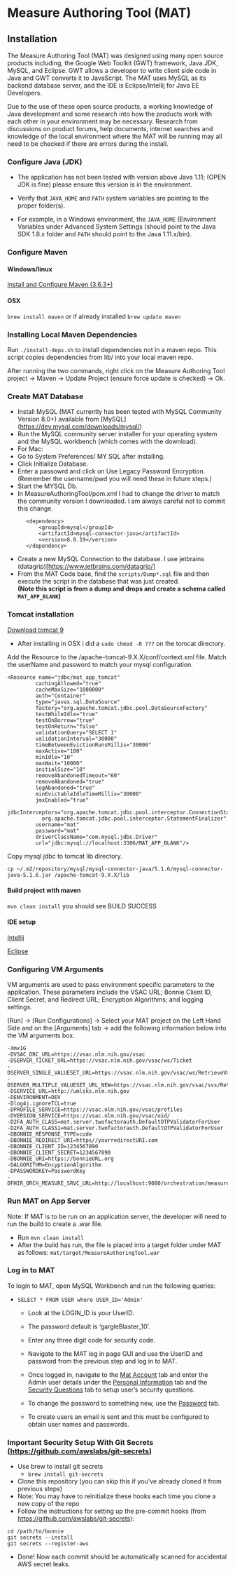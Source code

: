 # Measure Authoring Tool (MAT)

## Installation
The Measure Authoring Tool (MAT) was designed using many open source products including, the Google Web Toolkit (GWT) 
framework, Java JDK, MySQL, and Eclipse. GWT allows a developer to write client side code in Java and GWT converts 
it to JavaScript. The MAT uses MySQL as its backend database server, and the IDE is Eclipse/Intellij for Java EE Developers.

Due to the use of these open source products, a working knowledge of Java development and some research into how 
the products work with each other in your environment may be necessary. Research from discussions on product forums, 
help documents, internet searches and knowledge of the local environment where the MAT will be running may all need to 
be checked if there are errors during the install.

### Configure Java (JDK)
- The application has not been tested with version above Java 1.11; (OPEN JDK is fine) please ensure this version is in the environment.

- Verify that `JAVA_HOME` and `PATH` system variables are pointing to the proper folder(s).

- For example, in a Windows environment, the `JAVA_HOME` (Environment Variables under Advanced System Settings (should point to the Java SDK 1.8.x folder and `PATH` should point to the Java 1.11.x/bin).

### Configure Maven
#### Windows/linux
 [Install and Configure Maven (3.6.3+)](https://maven.apache.org/install.html)
#### OSX 
 `brew install maven` 
or if already installed 
`brew update maven`

### Installing Local Maven Dependencies
Run `./install-deps.sh` to install dependencies not in a maven repo. This script copies dependencies from lib/ into
your local maven repo.

After running the two commands, right click on the Measure Authoring Tool project -> Maven -> Update Project
(ensure force update is checked) -> Ok.

### Create MAT Database
- Install MySQL (MAT currently has been tested with MySQL Community Version 8.0+) available from [MySQL] (https://dev.mysql.com/downloads/mysql/)
- Run the MySQL community server installer for your operating system and the MySQL workbench (which comes with the download).
- For Mac:
- Go to System Preferences/ MY SQL after installing.
- Click Initialize Database.
- Enter a passowrd and click on Use Legacy Password Encryption. (Remember the username/pwd you will need these in future steps.)
- Start the MYSQL Db.
- In MeasureAuthoringTool/pom.xml I had to change the driver to match the community version I downloaded. I am always careful not to commit this change.
  
```
      <dependency>
          <groupId>mysql</groupId>
          <artifactId>mysql-connector-java</artifactId>
          <version>8.0.19</version>
      </dependency>
```      
- Create a new MySQL Connection to the database. I use jetbrains (datagrip)[https://www.jetbrains.com/datagrip/]
- From the MAT Code base, find the `scripts/Dump*.sql` file and then execute the script in the database that was just created. <br> **(Note this script is from a dump and drops and create a schema called  `MAT_APP_BLANK`)**

### Tomcat installation

[Download tomcat 9](https://tomcat.apache.org/download-90.cgi)
  - After installing in OSX i did a `sudo chmod -R 777` on the tomcat directory.

Add the Resource to the /apache-tomcat-9.X.X/conf/context.xml file. Match the userName and password to match your mysql 
configuration.

```
<Resource name="jdbc/mat_app_tomcat"
         cachingAllowed="true"
         cacheMaxSize="1000000"
         auth="Container"
         type="javax.sql.DataSource"
         factory="org.apache.tomcat.jdbc.pool.DataSourceFactory"
         testWhileIdle="true"
         testOnBorrow="true"
         testOnReturn="false"
         validationQuery="SELECT 1"
         validationInterval="30000"
         timeBetweenEvictionRunsMillis="30000"
         maxActive="100"
         minIdle="10"
         maxWait="10000"
         initialSize="10"
         removeAbandonedTimeout="60"
         removeAbandoned="true"
         logAbandoned="true"
         minEvictableIdleTimeMillis="30000"
         jmxEnabled="true"
         jdbcInterceptors="org.apache.tomcat.jdbc.pool.interceptor.ConnectionState;
           org.apache.tomcat.jdbc.pool.interceptor.StatementFinalizer"
         username="mat"
         password="mat"
         driverClassName="com.mysql.jdbc.Driver"
         url="jdbc:mysql://localhost:3306/MAT_APP_BLANK"/>
```

Copy mysql jdbc to tomcat lib directory.
```
cp ~/.m2/repository/mysql/mysql-connector-java/5.1.6/mysql-connector-java-5.1.6.jar /apache-tomcat-9.X.X/lib
```
#### Build project with maven

 `mvn clean install` you should see BUILD SUCCESS
 
 #### IDE setup
 
 [Intellij](README_IDEA.md)
 
 [Eclipse](ComingSoon)
 
 ### Configuring VM Arguments
 
 VM arguments are used to pass environment specific parameters to the application. These parameters include the VSAC URL; Bonnie Client ID, Client Secret, and Redirect URL; Encryption Algorithms; and logging settings.
 
 [Run] -> [Run Configurations] -> Select your MAT project on the Left Hand Side and on the [Arguments] tab -> add the following information below into the VM arguments box.
 ```
 -Xmx1G 
 -DVSAC_DRC_URL=https://vsac.nlm.nih.gov/vsac
 -DSERVER_TICKET_URL=https://vsac.nlm.nih.gov/vsac/ws/Ticket
 -DSERVER_SINGLE_VALUESET_URL=https://vsac.nlm.nih.gov/vsac/ws/RetrieveValueSet? 
 -DSERVER_MULTIPLE_VALUESET_URL_NEW=https://vsac.nlm.nih.gov/vsac/svs/RetrieveMultipleValueSets? 
 -DSERVICE_URL=http://umlsks.nlm.nih.gov 
 -DENVIRONMENT=DEV 
 -Dlog4j.ignoreTCL=true 
 -DPROFILE_SERVICE=https://vsac.nlm.nih.gov/vsac/profiles 
 -DVERSION_SERVICE=https://vsac.nlm.nih.gov/vsac/oid/ 
 -D2FA_AUTH_CLASS=mat.server.twofactorauth.DefaultOTPValidatorForUser 
 -D2FA_AUTH_CLASS1=mat.server.twofactorauth.DefaultOTPValidatorForUser 
 -DBONNIE_RESPONSE_TYPE=code 
 -DBONNIE_REDIRECT_URI=https//yourredirectURI.com 
 -DBONNIE_CLIENT_ID=1234567890 
 -DBONNIE_CLIENT_SECRET=1234567890
 -DBONNIE_URI=https://bonnieURL.org 
 -DALGORITHM=EncyptionAlgorithm 
 -DPASSWORDKEY=PasswordKey 
 -DFHIR_ORCH_MEASURE_SRVC_URL=http://localhost:9080/orchestration/measure
 ```
 
 ### Run MAT on App Server
 Note: If MAT is to be run on an application server, the developer will need to run the build to create a .war file.

- Run `mvn clean install`
- After the build has run, the file is placed into a target folder under MAT as follows: `mat/target/MeasureAuthoringTool.war`
 
 ### Log in to MAT
 To login to MAT, open MySQL Workbench and run the following queries:
- `SELECT * FROM USER where USER_ID='Admin'` 
    - Look at the LOGIN_ID is your UserID. 
    - The password default is ‘gargleBlaster_10’. 
    - Enter any three digit code for security code.
    
  - Navigate to the MAT log in page GUI and use the UserID and password from the previous step and log in to MAT.
  - Once logged in, navigate to the [Mat Account]() tab and enter the Admin user details under the [Personal Information]() tab and the [Security Questions]() tab to setup user’s security questions.
  -	To change the password to something new, use the [Password]() tab.
  - To create users an email is sent and this must be configured to obtain user names and passwords.
 
 ### Important Security Setup With Git Secrets (https://github.com/awslabs/git-secrets)
 
  - Use brew to install git secrets
     - `brew install git-secrets`
  - Clone this repository (you can skip this if you've already cloned it from previous steps)
  - Note: You may have to reinitialize these hooks each time you clone a new copy of the repo
  - Follow the instructions for setting up the pre-commit hooks (from https://github.com/awslabs/git-secrets):
 ```
 cd /path/to/bonnie
 git secrets --install
 git secrets --register-aws
 ```
  - Done! Now each commit should be automatically scanned for accidental AWS secret leaks.
 

